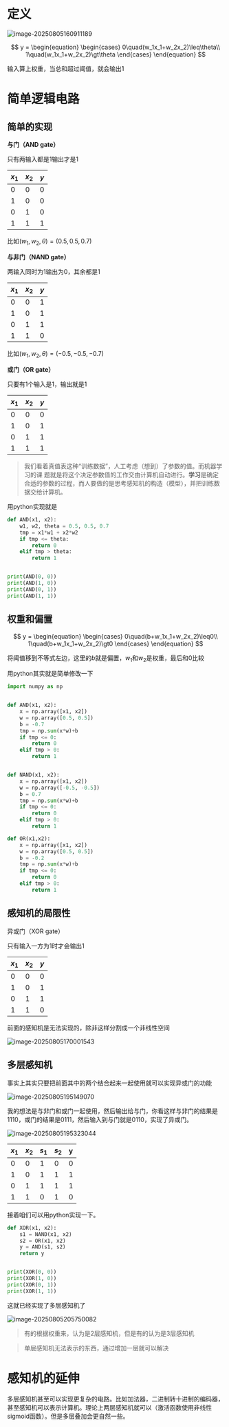# 定义

![image-20250805160911189](./02_感知机.assets/image-20250805160911189.png)

$$
y = 
\begin{equation}
\begin{cases}
0\quad(w_1x_1+w_2x_2)\leq\theta\\
1\quad(w_1x_1+w_2x_2)\gt\theta
\end{cases}
\end{equation}
$$

输入算上权重，当总和超过阈值，就会输出1

# 简单逻辑电路

## 简单的实现

**与门（AND gate）**

只有两输入都是1输出才是1

| $x_1$ | $x_2$ | $y$  |
| ----- | ----- | ---- |
| 0     | 0     | 0    |
| 1     | 0     | 0    |
| 0     | 1     | 0    |
| 1     | 1     | 1    |

比如$(w_1,w_2,\theta)=(0.5,0.5,0.7)$



**与非门（NAND gate）**

两输入同时为1输出为0，其余都是1

| $x_1$ | $x_2$ | $y$  |
| ----- | ----- | ---- |
| 0     | 0     | 1    |
| 1     | 0     | 1    |
| 0     | 1     | 1    |
| 1     | 1     | 0    |

比如$(w_1,w_2,\theta)=(-0.5,-0.5,-0.7)$



**或门（OR gate）**

只要有1个输入是1，输出就是1

| $x_1$ | $x_2$ | $y$  |
| ----- | ----- | ---- |
| 0     | 0     | 0    |
| 1     | 0     | 1    |
| 0     | 1     | 1    |
| 1     | 1     | 1    |

> 我们看着真值表这种“训练数据”，人工考虑（想到）了参数的值。而机器学习的课
> 题就是将这个决定参数值的工作交由计算机自动进行。**学习**是确定合适的参数的过程，而人要做的是思考感知机的构造（模型），并把训练数据交给计算机。

用python实现就是

```python
def AND(x1, x2):
    w1, w2, theta = 0.5, 0.5, 0.7
    tmp = x1*w1 + x2*w2
    if tmp <= theta:
        return 0
    elif tmp > theta:
        return 1


print(AND(0, 0))
print(AND(1, 0))
print(AND(0, 1))
print(AND(1, 1))
```



## 权重和偏置

$$
y = 
\begin{equation}
\begin{cases}
0\quad(b+w_1x_1+w_2x_2)\leq0\\
1\quad(b+w_1x_1+w_2x_2)\gt0
\end{cases}
\end{equation}
$$

将阈值移到不等式左边，这里的$b$就是偏置，$w_1$和$w_2$是权重，最后和0比较

用python其实就是简单修改一下

```python
import numpy as np


def AND(x1, x2):
    x = np.array([x1, x2])
    w = np.array([0.5, 0.5])
    b = -0.7
    tmp = np.sum(x*w)+b
    if tmp <= 0:
        return 0
    elif tmp > 0:
        return 1


def NAND(x1, x2):
    x = np.array([x1, x2])
    w = np.array([-0.5, -0.5])
    b = 0.7
    tmp = np.sum(x*w)+b
    if tmp <= 0:
        return 0
    elif tmp > 0:
        return 1

def OR(x1,x2):
    x = np.array([x1, x2])
    w = np.array([0.5, 0.5])
    b = -0.2
    tmp = np.sum(x*w)+b
    if tmp <= 0:
        return 0
    elif tmp > 0:
        return 1
```

## 感知机的局限性

异或门（XOR gate）

只有输入一方为1时才会输出1

| $x_1$ | $x_2$ | $y$  |
| ----- | ----- | ---- |
| 0     | 0     | 0    |
| 1     | 0     | 1    |
| 0     | 1     | 1    |
| 1     | 1     | 0    |

前面的感知机是无法实现的，除非这样分割成一个非线性空间

![image-20250805170001543](./02_感知机.assets/image-20250805170001543.png)

## 多层感知机

事实上其实只要把前面其中的两个结合起来一起使用就可以实现异或门的功能

![image-20250805195149070](./02_感知机.assets/image-20250805195149070.png)

我的想法是与非门和或门一起使用，然后输出给与门，你看这样与非门的结果是1110，或门的结果是0111，然后输入到与门就是0110，实现了异或门。

![image-20250805195323044](./02_感知机.assets/image-20250805195323044.png)

| $x_1$ | $x_2$ | $s_1$ | $s_2$ | y    |
| ----- | ----- | ----- | ----- | ---- |
| 0     | 0     | 1     | 0     | 0    |
| 1     | 0     | 1     | 1     | 1    |
| 0     | 1     | 1     | 1     | 1    |
| 1     | 1     | 0     | 1     | 0    |

接着咱们可以用python实现一下。

```python
def XOR(x1, x2):
    s1 = NAND(x1, x2)
    s2 = OR(x1, x2)
    y = AND(s1, s2)
    return y


print(XOR(0, 0))
print(XOR(1, 0))
print(XOR(0, 1))
print(XOR(1, 1))
```

这就已经实现了多层感知机了

![image-20250805205750082](./02_感知机.assets/image-20250805205750082.png)

> 有的根据权重来，认为是2层感知机，但是有的认为是3层感知机

> 单层感知机无法表示的东西，通过增加一层就可以解决

# 感知机的延伸

多层感知机甚至可以实现更复杂的电路。比如加法器，二进制转十进制的编码器，甚至感知机可以表示计算机。理论上两层感知机就可以（激活函数使用非线性sigmoid函数）。但是多层叠加会更自然一些。


